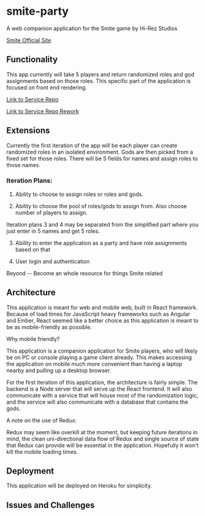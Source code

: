 # smite-party
A web companion application for the Smite game by Hi-Rez Studios

[Smite Official Site](https://www.smitegame.com/ "Smite Official Site")

## Functionality
This app currently will take 5 players and return randomized roles and god assignments based on those roles. This specific part of the application is focused on front end rendering. 

[Link to Service Repo](https://github.com/cptran777/smite-party-service)

[Link to Service Repo Rework](https://github.com/cptran777/smite-party-api)

## Extensions

Currently the first iteration of the app will be each player can create randomized roles in an isolated environment. Gods are then picked from a fixed set for those roles. There will be 5 fields for names and assign roles to those names. 

### Iteration Plans: 

1) Ability to choose to assign roles or roles and gods.  

2) Ability to choose the pool of roles/gods to assign from. Also choose number of players to assign. 

Iteration plans 3 and 4 may be separated from the simplified part where you just enter in 5 names and get 5 roles. 

3) Ability to enter the application as a party and have role assignments based on that

4) User login and authentication

Beyond -- Become an whole resource for things Smite related

## Architecture

This application is meant for web and mobile web, built in React framework. Because of load times for JavaScript heavy frameworks such as Angular and Ember, React seemed like a better choice as this application is meant to be as mobile-friendly as possible.

Why mobile friendly?

This application is a companion application for Smite players, who will likely be on PC or console playing a game client already. This makes accessing the application on mobile much more convenient than having a laptop nearby and pulling up a desktop browser. 

For the first iteration of this application, the architecture is fairly simple. The backend is a Node server that will serve up the React frontend. It will also communicate with a service that will house most of the randomization logic, and the service will also communicate with a database that contains the gods.

A note on the use of Redux:

Redux may seem like overkill at the moment, but keeping future iterations in mind, the clean uni-directional data flow of Redux and single source of state that Redux can provide will be essential in the application. Hopefully it won't kill the mobile loading times. 

## Deployment

This application will be deployed on Heroku for simplicity. 

## Issues and Challenges 
